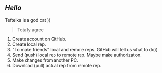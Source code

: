 ## *Hello*

Teftelka is a god cat ))

> Totally agree


1. Create account on GitHub.
2. Create local rep.
3. "To make friends" local and remote reps. GitHub will tell us what to do))
4. Send (push) local rep to remote rep. Maybe make authorization.
5. Make changes from another PC.
6. Download (pull) actual rep from remote rep. 


